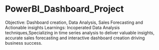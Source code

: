 # PowerBI_Dashboard_Project
Objective: Dashboard creation, Data Analysis, Sales Forecasting and Actionable insights
Learnings: Incoperated Data Analysis techniques,Specializing in time series analysis to deliver valuable insights, accurate sales forecasting and interactive dashboard creation driving business success.
